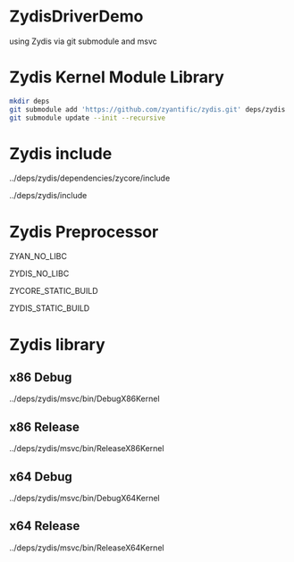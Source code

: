 # ZydisDriverDemo
using Zydis via git submodule and msvc

# Zydis Kernel Module Library

```bash
mkdir deps
git submodule add 'https://github.com/zyantific/zydis.git' deps/zydis
git submodule update --init --recursive
```

# Zydis include

../deps/zydis/dependencies/zycore/include

../deps/zydis/include

# Zydis Preprocessor

ZYAN_NO_LIBC

ZYDIS_NO_LIBC

ZYCORE_STATIC_BUILD

ZYDIS_STATIC_BUILD

# Zydis library

## x86 Debug

../deps/zydis/msvc/bin/DebugX86Kernel

## x86 Release

../deps/zydis/msvc/bin/ReleaseX86Kernel

## x64 Debug

../deps/zydis/msvc/bin/DebugX64Kernel

## x64 Release

../deps/zydis/msvc/bin/ReleaseX64Kernel
